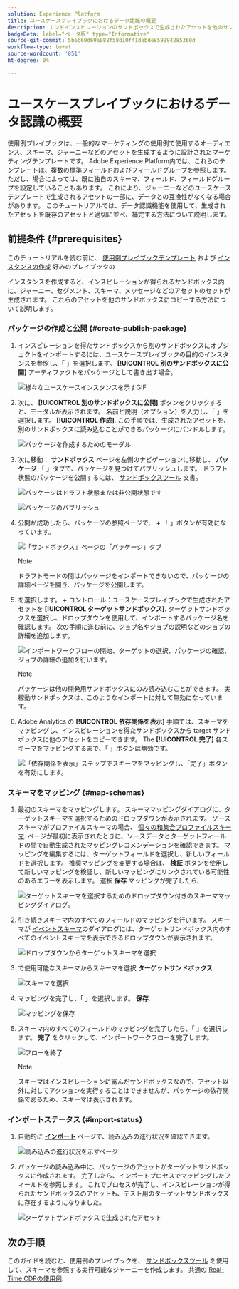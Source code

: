 ```yaml
---
solution: Experience Platform
title: ユースケースプレイブックにおけるデータ認識の概要
description: エンドインスピレーションのサンドボックスで生成されたアセットを他のサンドボックスにコピーして、価値の創出に要する時間を短縮する方法を説明します。
badgeBeta: label="ベータ版" type="Informative"
source-git-commit: 5b6b69d69a088f58d10f41debde859294285360d
workflow-type: tm+mt
source-wordcount: '851'
ht-degree: 0%

---
```



# ユースケースプレイブックにおけるデータ認識の概要

使用例プレイブックは、一般的なマーケティングの使用例で使用するオーディエンス、スキーマ、ジャーニーなどのアセットを生成するように設計されたマーケティングテンプレートです。 Adobe Experience Platform内では、これらのテンプレートは、複数の標準フィールドおよびフィールドグループを参照します。 ただし、場合によっては、既に独自のスキーマ、フィールド、フィールドグループを設定していることもあります。 これにより、ジャーニーなどのユースケーステンプレートで生成されるアセットの一部に、データとの互換性がなくなる場合があります。 このチュートリアルでは、データ認識機能を使用して、生成されたアセットを既存のアセットと適切に並べ、補完する方法について説明します。

## 前提条件 {#prerequisites}

このチュートリアルを読む前に、 [使用例プレイブックテンプレート](/help/use-case-playbooks/playbooks/discover.md#search-and-filter) および [インスタンスの作成](/help/use-case-playbooks/playbooks/create-share-reuse.md) 好みのプレイブックの

インスタンスを作成すると、インスピレーションが得られるサンドボックス内に、ジャーニー、セグメント、スキーマ、メッセージなどのアセットのセットが生成されます。 これらのアセットを他のサンドボックスにコピーする方法について説明します。

### パッケージの作成と公開 {#create-publish-package}

1. インスピレーションを得たサンドボックスから別のサンドボックスにオブジェクトをインポートするには、ユースケースプレイブックの目的のインスタンスを参照し、「 」を選択します。 **[!UICONTROL 別のサンドボックスに公開]** アーティファクトをパッケージとして書き出す場合。

   ![様々なユースケースインスタンスを示すGIF](/help/use-case-playbooks/assets/playbooks/data-awareness/browse-to-existing-instances-of-playbook.gif)

2. 次に、 **[!UICONTROL 別のサンドボックスに公開]** ボタンをクリックすると、モーダルが表示されます。 名前と説明（オプション）を入力し、「 」を選択します。 **[!UICONTROL 作成]**. この手順では、生成されたアセットを、別のサンドボックスに読み込むことができるパッケージにバンドルします。

   ![パッケージを作成するためのモーダル](/help/use-case-playbooks/assets/playbooks/data-awareness/create-package-modal.png)

3. 次に移動： **サンドボックス** ページを左側のナビゲーションに移動し、 **パッケージ** 「 」タブで、パッケージを見つけてパブリッシュします。 ドラフト状態のパッケージを公開するには、 [サンドボックスツール](/help/sandboxes/ui/sandbox-tooling.md#add-an-object-to-an-existing-package-and-publish) 文書。

   ![パッケージはドラフト状態または非公開状態です](/help/use-case-playbooks/assets/playbooks/data-awareness/draft-mode.png)

   ![パッケージのパブリッシュ](/help/use-case-playbooks/assets/playbooks/data-awareness/publish-draft.png)

4. 公開が成功したら、パッケージの参照ページで、 **+** 「 」ボタンが有効になっています。

   ![「サンドボックス」ページの「パッケージ」タブ](/help/use-case-playbooks/assets/playbooks/data-awareness/packages.png)

   >[!NOTE]
   >
   > ドラフトモードの間はパッケージをインポートできないので、パッケージの詳細ページを開き、パッケージを公開します。

5. を選択します。 **+** コントロール：ユースケースプレイブックで生成されたアセットを **[!UICONTROL ターゲットサンドボックス]**. ターゲットサンドボックスを選択し、ドロップダウンを使用して、インポートするパッケージ名を確認します。 次の手順に進む前に、ジョブ名やジョブの説明などのジョブの詳細を追加します。

   ![インポートワークフローの開始、ターゲットの選択、パッケージの確認、ジョブの詳細の追加を行います。](/help/use-case-playbooks/assets/playbooks/data-awareness/import-package-import-settings.png)

   >[!NOTE]
   >
   > パッケージは他の開発用サンドボックスにのみ読み込むことができます。 実稼動サンドボックスは、このようなインポートに対して無効になっています。

6. Adobe Analytics の **[!UICONTROL 依存関係を表示]** 手順では、スキーマをマッピングし、インスピレーションを得たサンドボックスから target サンドボックスに他のアセットをコピーできます。 The **[!UICONTROL 完了]** 各スキーマをマッピングするまで、「 」ボタンは無効です。

   ![「依存関係を表示」ステップでスキーマをマッピングし、「完了」ボタンを有効にします。](/help/use-case-playbooks/assets/playbooks/data-awareness/import-package-view-dependencies.png)

### スキーマをマッピング {#map-schemas}

1. 最初のスキーマをマッピングします。 スキーママッピングダイアログに、ターゲットスキーマを選択するためのドロップダウンが表示されます。 ソーススキーマがプロファイルスキーマの場合、 [個々の和集合プロファイルスキーマ](/help/xdm/classes/individual-profile.md). ページが最初に表示されたときに、ソースデータとターゲットフィールドの間で自動生成されたマッピングレコメンデーションを確認できます。 マッピングを編集するには、ターゲットフィールドを選択し、新しいフィールドを選択します。 推奨マッピングを変更する場合は、 **検証** ボタンを使用して新しいマッピングを検証し、新しいマッピングにリンクされている可能性のあるエラーを表示します。 選択 **保存** マッピングが完了したら、

   ![ターゲットスキーマを選択するためのドロップダウン付きのスキーママッピングダイアログ。](/help/use-case-playbooks/assets/playbooks/data-awareness/map-to-existing-fields.png)

2. 引き続きスキーマ内のすべてのフィールドのマッピングを行います。 スキーマが [イベントスキーマ](/help/xdm/classes/experienceevent.md)のダイアログには、ターゲットサンドボックス内のすべてのイベントスキーマを表示できるドロップダウンが表示されます。

   ![ドロップダウンからターゲットスキーマを選択](/help/use-case-playbooks/assets/playbooks/data-awareness/map-to-event-schema.png)

3. で使用可能なスキーマからスキーマを選択 **ターゲットサンドボックス**.

   ![スキーマを選択](/help/use-case-playbooks/assets/playbooks/data-awareness/map-to-available-schemas.png)

4. マッピングを完了し、「 」を選択します。 **保存**.

   ![マッピングを保存](/help/use-case-playbooks/assets/playbooks/data-awareness/map-to-existing-modal.png)

5. スキーマ内のすべてのフィールドのマッピングを完了したら、「 」を選択します。 **完了** をクリックして、インポートワークフローを完了します。

   ![フローを終了](/help/use-case-playbooks/assets/playbooks/data-awareness/complete-flow.png)

   >[!NOTE]
   >
   > スキーマはインスピレーションに富んだサンドボックスなので、アセット以外に対してアクションを実行することはできませんが、パッケージの依存関係であるため、スキーマは表示されます。

### インポートステータス {#import-status}

1. 自動的に [**インポート**](/help/sandboxes/ui/sandbox-tooling.md#view-import-details) ページで、読み込みの進行状況を確認できます。

   ![読み込みの進行状況を示すページ](/help/use-case-playbooks/assets/playbooks/data-awareness/import-progress.png)

2. パッケージの読み込み中に、パッケージのアセットがターゲットサンドボックスに作成されます。 完了したら、インポートプロセスでマッピングしたフィールドを参照します。 これでプロセスが完了し、インスピレーションが得られたサンドボックスのアセットも、テスト用のターゲットサンドボックスに存在するようになりました。

   ![ターゲットサンドボックスで生成されたアセット](/help/use-case-playbooks/assets/playbooks/data-awareness/packages.png)

## 次の手順

このガイドを読むと、使用例のプレイブックを、 [サンドボックスツール](/help/sandboxes/ui/sandbox-tooling.md#monitor-import-jobs-and-view-import-objects-details) を使用して、スキーマを参照する実行可能なジャーニーを作成します。 共通の [Real-Time CDPの使用例](/help/rtcdp/use-case-guides/intelligent-re-engagement/intelligent-re-engagement.md).